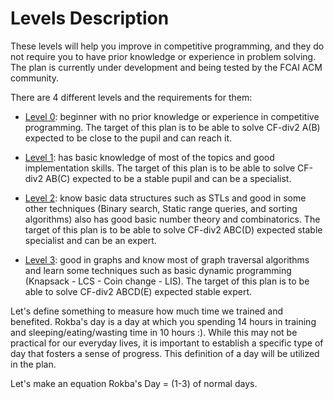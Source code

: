 # Levels Description
These levels will help you improve in competitive programming, and they do not require you to have prior knowledge or experience in problem solving. The plan is currently under development and being tested by the FCAI ACM community.

There are 4 different levels and the requirements for them:
* [Level 0](https://github.com/hazemadelkhalel/Competitive-Programming-Library/blob/main/Road%20Map/Level%200.md): beginner with no prior knowledge or experience in competitive programming. The target of this plan is to be able to solve CF-div2 A(B) expected to be close to the pupil and can reach it.

* [Level 1](https://github.com/hazemadelkhalel/Competitive-Programming-Library/blob/main/Road%20Map/Level%201.md): has basic knowledge of most of the topics and good implementation skills. The target of this plan is to be able to solve CF-div2 AB(C) expected to be a stable pupil and can be a specialist.

* [Level 2](https://github.com/hazemadelkhalel/Competitive-Programming-Library/blob/main/Road%20Map/Level%202.md): know basic data structures such as STLs and good in some other techniques (Binary search, Static range queries, and sorting algorithms) also has good basic number theory and combinatorics. The target of this plan is to be able to solve CF-div2 ABC(D) expected stable specialist and can be an expert.

* [Level 3](https://github.com/hazemadelkhalel/Competitive-Programming-Library/blob/main/Road%20Map/Level%203.md): good in graphs and know most of graph traversal algorithms and learn some techniques such as basic dynamic programming (Knapsack - LCS - Coin change - LIS). The target of this plan is to be able to solve CF-div2 ABCD(E) expected stable expert.

Let's define something to measure how much time we trained and benefited. Rokba's day is a day at which you spending 14 hours in training and sleeping/eating/wasting time in 10 hours :). While this may not be practical for our everyday lives, it is important to establish a specific type of day that fosters a sense of progress. This definition of a day will be utilized in the plan.

Let's make an equation
Rokba's Day = (1-3) of normal days.

